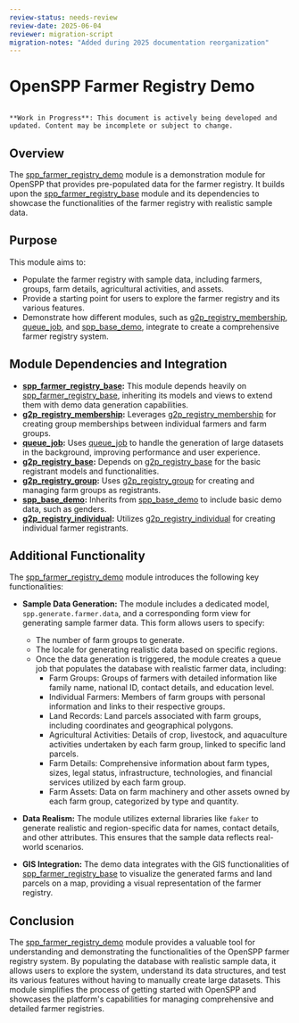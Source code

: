 ```yaml
---
review-status: needs-review
review-date: 2025-06-04
reviewer: migration-script
migration-notes: "Added during 2025 documentation reorganization"
---
```


# OpenSPP Farmer Registry Demo

```{warning}

**Work in Progress**: This document is actively being developed and updated. Content may be incomplete or subject to change.
```

## Overview

The [spp_farmer_registry_demo](spp_farmer_registry_demo) module is a demonstration module for OpenSPP that provides pre-populated data for the farmer registry. It builds upon the [spp_farmer_registry_base](spp_farmer_registry_base) module and its dependencies to showcase the functionalities of the farmer registry with realistic sample data.

## Purpose

This module aims to:

* Populate the farmer registry with sample data, including farmers, groups, farm details, agricultural activities, and assets.
* Provide a starting point for users to explore the farmer registry and its various features.
* Demonstrate how different modules, such as [g2p_registry_membership](g2p_registry_membership), [queue_job](queue_job), and [spp_base_demo](spp_base_demo), integrate to create a comprehensive farmer registry system.

## Module Dependencies and Integration

* **[spp_farmer_registry_base](spp_farmer_registry_base):** This module depends heavily on [spp_farmer_registry_base](spp_farmer_registry_base), inheriting its models and views to extend them with demo data generation capabilities.
* **[g2p_registry_membership](g2p_registry_membership):** Leverages [g2p_registry_membership](g2p_registry_membership) for creating group memberships between individual farmers and farm groups.
* **[queue_job](queue_job):** Uses [queue_job](queue_job) to handle the generation of large datasets in the background, improving performance and user experience.
* **[g2p_registry_base](g2p_registry_base):** Depends on [g2p_registry_base](g2p_registry_base) for the basic registrant models and functionalities.
* **[g2p_registry_group](g2p_registry_group):** Uses [g2p_registry_group](g2p_registry_group) for creating and managing farm groups as registrants.
* **[spp_base_demo](spp_base_demo):** Inherits from [spp_base_demo](spp_base_demo) to include basic demo data, such as genders.
* **[g2p_registry_individual](g2p_registry_individual):** Utilizes [g2p_registry_individual](g2p_registry_individual) for creating individual farmer registrants.

## Additional Functionality

The [spp_farmer_registry_demo](spp_farmer_registry_demo) module introduces the following key functionalities:

* **Sample Data Generation:** The module includes a dedicated model, `spp.generate.farmer.data`, and a corresponding form view for generating sample farmer data. This form allows users to specify:
    * The number of farm groups to generate.
    * The locale for generating realistic data based on specific regions.
    * Once the data generation is triggered, the module creates a queue job that populates the database with realistic farmer data, including:
        * Farm Groups: Groups of farmers with detailed information like family name, national ID, contact details, and education level.
        * Individual Farmers: Members of farm groups with personal information and links to their respective groups.
        * Land Records: Land parcels associated with farm groups, including coordinates and geographical polygons.
        * Agricultural Activities: Details of crop, livestock, and aquaculture activities undertaken by each farm group, linked to specific land parcels.
        * Farm Details: Comprehensive information about farm types, sizes, legal status, infrastructure, technologies, and financial services utilized by each farm group.
        * Farm Assets: Data on farm machinery and other assets owned by each farm group, categorized by type and quantity.

* **Data Realism:**  The module utilizes external libraries like `faker` to generate realistic and region-specific data for names, contact details, and other attributes. This ensures that the sample data reflects real-world scenarios.
* **GIS Integration:** The demo data integrates with the GIS functionalities of [spp_farmer_registry_base](spp_farmer_registry_base) to visualize the generated farms and land parcels on a map, providing a visual representation of the farmer registry.

## Conclusion

The [spp_farmer_registry_demo](spp_farmer_registry_demo) module provides a valuable tool for understanding and demonstrating the functionalities of the OpenSPP farmer registry system. By populating the database with realistic sample data, it allows users to explore the system, understand its data structures, and test its various features without having to manually create large datasets. This module simplifies the process of getting started with OpenSPP and showcases the platform's capabilities for managing comprehensive and detailed farmer registries. 
